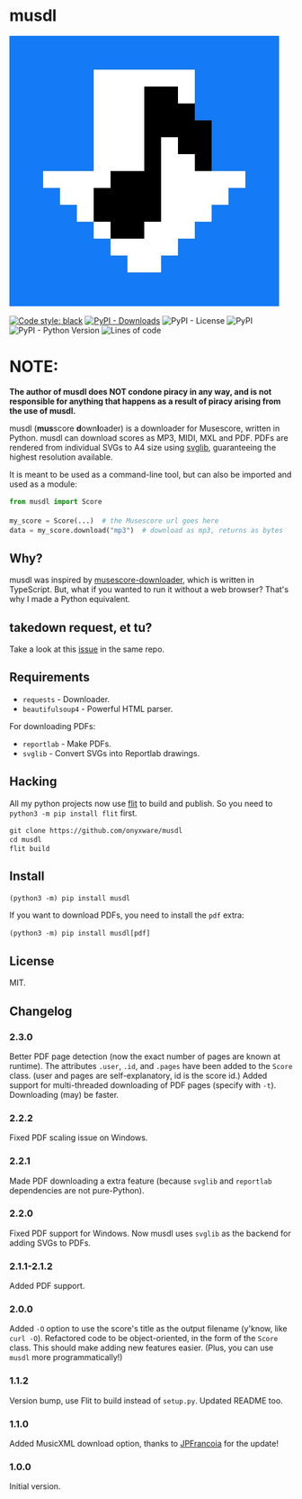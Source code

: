# musdl

![logo](https://raw.githubusercontent.com/ongyx/musdl/master/logo.jpg "musdl")

[![Code style: black](https://img.shields.io/badge/code%20style-black-000000.svg)](https://github.com/psf/black)
[![PyPI - Downloads](https://img.shields.io/pypi/dm/musdl)](https://pypi.org/project/musdl)
![PyPI - License](https://img.shields.io/pypi/l/musdl)
![PyPI](https://img.shields.io/pypi/v/musdl)
![PyPI - Python Version](https://img.shields.io/pypi/pyversions/musdl)
![Lines of code](https://img.shields.io/tokei/lines/github/ongyx/musdl)

# NOTE:
**The author of musdl does NOT condone piracy in any way, and is not responsible for anything that happens as a result of piracy arising from the use of musdl.**

musdl (**mus**score **d**own**l**oader) is a downloader for Musescore, written in Python.
musdl can download scores as MP3, MIDI, MXL and PDF.
PDFs are rendered from individual SVGs to A4 size using [svglib](https://pypi,org/project/svglib), guaranteeing the highest resolution available.

It is meant to be used as a command-line tool, but can also be imported and used as a module:

```python
from musdl import Score

my_score = Score(...)  # the Musescore url goes here
data = my_score.download("mp3")  # download as mp3, returns as bytes
```

## Why?
musdl was inspired by [musescore-downloader](https://github.com/Xmader/musescore-downloader), which is written in TypeScript. But, what if you wanted to run it without a web browser? That's why I made a Python equivalent.

## takedown request, et tu?
Take a look at this [issue](https://github.com/Xmader/musescore-downloader/issues/5) in the same repo.

## Requirements
- `requests` - Downloader.
- `beautifulsoup4` - Powerful HTML parser.

For downloading PDFs:
- `reportlab` - Make PDFs.
- `svglib` - Convert SVGs into Reportlab drawings.

## Hacking

All my python projects now use [flit](https://pypi.org/project/flit) to build and publish.
So you need to `python3 -m pip install flit` first.

```
git clone https://github.com/onyxware/musdl
cd musdl
flit build
```

## Install
`(python3 -m) pip install musdl`

If you want to download PDFs, you need to install the `pdf` extra:

`(python3 -m) pip install musdl[pdf]`

## License
MIT.

## Changelog

### 2.3.0
Better PDF page detection (now the exact number of pages are known at runtime).
The attributes `.user`, `.id`, and `.pages` have been added to the `Score` class. (user and pages are self-explanatory, id is the score id.)
Added support for multi-threaded downloading of PDF pages (specify with `-t`). Downloading (may) be faster.

### 2.2.2
Fixed PDF scaling issue on Windows.

### 2.2.1
Made PDF downloading a extra feature (because `svglib` and `reportlab` dependencies are not pure-Python).

### 2.2.0
Fixed PDF support for Windows. Now musdl uses `svglib` as the backend for adding SVGs to PDFs.

### 2.1.1-2.1.2
Added PDF support.

### 2.0.0
Added `-O` option to use the score's title as the output filename (y'know, like `curl -O`).
Refactored code to be object-oriented, in the form of the `Score` class. This should make adding new features easier.
(Plus, you can use `musdl` more programmatically!)

### 1.1.2
Version bump, use Flit to build instead of `setup.py`.
Updated README too.

### 1.1.0
Added MusicXML download option, thanks to [JPFrancoia](https://github.com/JPFrancoia) for the update!

### 1.0.0
Initial version.

